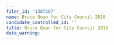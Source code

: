 ```yaml
---
filer_id: '1387267'
name: Bruce Quan for City Council 2016
candidate_controlled_id: ''
title: Bruce Quan for City Council 2016
data_warning: 
---
```

